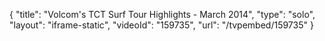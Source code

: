 {
    "title": "Volcom's TCT Surf Tour Highlights - March 2014",
    "type": "solo",
    "layout": "iframe-static",
    "videoId": "159735",
    "url": "\/tvpembed\/159735"
}